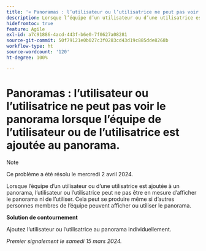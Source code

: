```yaml
---
title: '« Panoramas : l’utilisateur ou l’utilisatrice ne peut pas voir le panorama lorsque l’équipe de l’utilisateur ou de l’utilisatrice est ajoutée au panorama. »'
description: Lorsque l’équipe d’un utilisateur ou d’une utilisatrice est ajoutée à un panorama, l’utilisateur ou l’utilisatrice peut ne pas être en mesure d’afficher le panorama ni de l’utiliser. Cela peut se produire même si d’autres personnes membres de l’équipe peuvent afficher ou utiliser le panorama. Une solution de contournement est disponible.
hidefromtoc: true
feature: Agile
exl-id: a7c91886-4acd-443f-b6e0-7f0627a08281
source-git-commit: 50f79121e0b027c3f0283cd43d19c885dde8268b
workflow-type: ht
source-wordcount: '120'
ht-degree: 100%

---
```


# Panoramas : l’utilisateur ou l’utilisatrice ne peut pas voir le panorama lorsque l’équipe de l’utilisateur ou de l’utilisatrice est ajoutée au panorama.

>[!NOTE]
>
>Ce problème a été résolu le mercredi 2 avril 2024.

Lorsque l’équipe d’un utilisateur ou d’une utilisatrice est ajoutée à un panorama, l’utilisateur ou l’utilisatrice peut ne pas être en mesure d’afficher le panorama ni de l’utiliser. Cela peut se produire même si d’autres personnes membres de l’équipe peuvent afficher ou utiliser le panorama.

**Solution de contournement**

Ajoutez l’utilisateur ou l’utilisatrice au panorama individuellement.

_Premier signalement le samedi 15 mars 2024._
